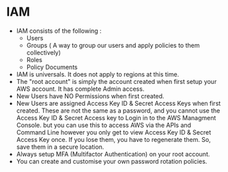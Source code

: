 # IAM

- IAM consists of the following :
  - Users
  - Groups ( A way to group our users and apply policies to them collectively)
  - Roles
  - Policy Documents
- IAM is universals. It does not apply to regions at this time.
- The "root account" is simply the account created when first setup your AWS account. It has complete Admin access.
- New Users have NO Permissions when first created.
- New Users are assigned Access Key ID & Secret Access Keys when first created. These are not the same as a password, and you cannot use the Access Key ID & Secret Access key to Login in to the AWS Managment Console. but you can use this to access AWS via the APIs and Command Line however you only get to view Access Key ID & Secret Access Key once. If you lose them, you have to regenerate them. So, save them in a secure location.
- Always setup MFA (Multifactor Authentication) on your root account.
- You can create and customise your own password rotation policies.
